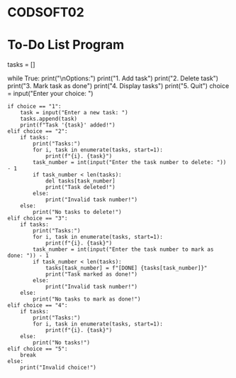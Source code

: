 # CODSOFT02
# To-Do List Program

tasks = []

while True:
    print("\nOptions:")
    print("1. Add task")
    print("2. Delete task")
    print("3. Mark task as done")
    print("4. Display tasks")
    print("5. Quit")
    choice = input("Enter your choice: ")

    if choice == "1":
        task = input("Enter a new task: ")
        tasks.append(task)
        print(f"Task '{task}' added!")
    elif choice == "2":
        if tasks:
            print("Tasks:")
            for i, task in enumerate(tasks, start=1):
                print(f"{i}. {task}")
            task_number = int(input("Enter the task number to delete: ")) - 1
            if task_number < len(tasks):
                del tasks[task_number]
                print("Task deleted!")
            else:
                print("Invalid task number!")
        else:
            print("No tasks to delete!")
    elif choice == "3":
        if tasks:
            print("Tasks:")
            for i, task in enumerate(tasks, start=1):
                print(f"{i}. {task}")
            task_number = int(input("Enter the task number to mark as done: ")) - 1
            if task_number < len(tasks):
                tasks[task_number] = f"[DONE] {tasks[task_number]}"
                print("Task marked as done!")
            else:
                print("Invalid task number!")
        else:
            print("No tasks to mark as done!")
    elif choice == "4":
        if tasks:
            print("Tasks:")
            for i, task in enumerate(tasks, start=1):
                print(f"{i}. {task}")
        else:
            print("No tasks!")
    elif choice == "5":
        break
    else:
        print("Invalid choice!")
